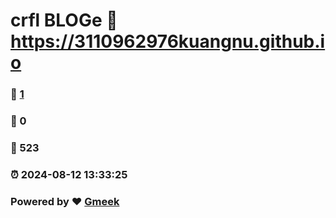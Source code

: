 # crfl BLOGe :link: https://3110962976kuangnu.github.io 
### :page_facing_up: [1](https://3110962976kuangnu.github.io/tag.html) 
### :speech_balloon: 0 
### :hibiscus: 523 
### :alarm_clock: 2024-08-12 13:33:25 
### Powered by :heart: [Gmeek](https://github.com/Meekdai/Gmeek)
